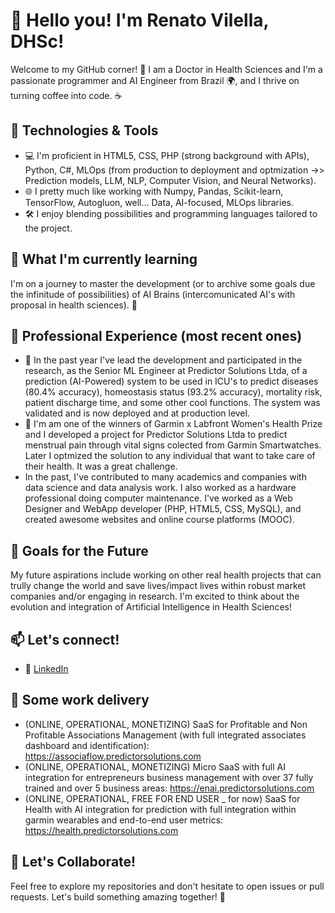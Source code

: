 # 👋 Hello you! I'm Renato Vilella, DHSc!

Welcome to my GitHub corner! 🚀 I am a Doctor in Health Sciences and I'm a passionate programmer and AI Engineer from Brazil 🌍, and I thrive on turning coffee into code. ☕️

## 🔧 Technologies & Tools

- 💻 I'm proficient in HTML5, CSS, PHP (strong background with APIs), Python, C#, MLOps (from production to deployment and optmization ->> Prediction models, LLM, NLP, Computer Vision, and Neural Networks).
- 🌐 I pretty much like working with Numpy, Pandas, Scikit-learn, TensorFlow, Autogluon, well... Data, AI-focused, MLOps libraries.
- 🛠 I enjoy blending possibilities and programming languages tailored to the project.

## 🌱 What I'm currently learning

I'm on a journey to master the development (or to archive some goals due the infinitude of possibilities) of AI Brains (intercomunicated AI's with proposal in health sciences). 🚀

## 💼 Professional Experience (most recent ones)

- 🌟 In the past year I've lead the development and participated in the research, as the Senior ML Engineer at Predictor Solutions Ltda, of a prediction (AI-Powered) system to be used in ICU's to predict diseases (80.4% accuracy), homeostasis status (93.2% accuracy), mortality risk, patient discharge time, and some other cool functions. The system was validated and is now deployed and at production level. 
- 🔭 I'm am one of the winners of Garmin x Labfront Women's Health Prize and I developed a project for Predictor Solutions Ltda to predict menstrual pain through vital signs colected from Garmin Smartwatches. Later I optmized the solution to any individual that want to take care of their health. It was a great challenge.
- In the past, I've contributed to many academics and companies with data science and data analysis work. I also worked as a hardware professional doing computer maintenance. I've worked as a Web Designer and WebApp developer (PHP, HTML5, CSS, MySQL), and created awesome websites and online course platforms (MOOC).

## 🚀 Goals for the Future

My future aspirations include working on other real health projects that can trully change the world and save lives/impact lives within robust market companies and/or engaging in research. I'm excited to think about the evolution and integration of Artificial Intelligence in Health Sciences!

## 📫 Let's connect!
- 💼 [LinkedIn](https://www.linkedin.com/in/renato-vilella)

## 🤝 Some work delivery

  - (ONLINE, OPERATIONAL, MONETIZING) SaaS for Profitable and Non Profitable Associations Management (with full integrated associates dashboard and identification): https://associaflow.predictorsolutions.com
  - (ONLINE, OPERATIONAL, MONETIZING) Micro SaaS with full AI integration for entrepreneurs business management with over 37 fully trained and over 5 business areas: https://enai.predictorsolutions.com
  - (ONLINE, OPERATIONAL, FREE FOR END USER _ for now) SaaS for Health with AI integration for prediction with full integration within garmin wearables and end-to-end user metrics: https://health.predictorsolutions.com 

## 🎉 Let's Collaborate!

Feel free to explore my repositories and don't hesitate to open issues or pull requests. Let's build something amazing together! 🚀

